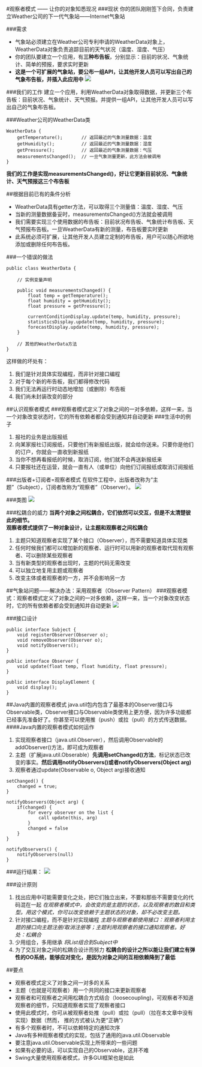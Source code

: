 #观察者模式 —— 让你的对象知悉现况
###现状
你的团队刚刚签下合同，负责建立Weather公司的下一代气象站——Internet气象站

###需求
- 气象站必须建立在Weather公司专利申请的WeatherData对象上，WeatherData对象负责追踪目前的天气状况（温度、湿度、气压）
- 你的团队要建立一个应用，有**三种布告板**，分别显示：目前的状况、气象统计、简单的预报，要求实时更新
- **这是一个可扩展的气象站，要公布一组API，让其他开发人员可以写出自己的气象布告板，并插入此应用中**
![](1.png)

###我们的工作
建立一个应用，利用WeatherData对象取得数据，并更新三个布告板：目前状况、气象统计、天气预报。并提供一组API，让其他开发人员可以写出自己的气象布告板。

###Weather公司的WeatherData类
```
WeatherData {
	getTemperature();		// 返回最近的气象测量数据：温度
	getHumidity();			// 返回最近的气象测量数据：湿度
	getPressure();			// 返回最近的气象测量数据：气压
	measurementsChanged();	// 一旦气象测量更新，此方法会被调用
}
```
**我们的工作是实现measurementsChanged()，好让它更新目前状况、气象统计、天气预报这三个布告板**


##根据目前已有的条件分析
- WeatherData具有getter方法，可以取得三个测量值：温度、湿度、气压
- 当新的测量数据备妥时，measurementsChanged()方法就会被调用
- 我们需要实现三个使用数据的布告板：目前状况布告板、气象统计布告板、天气预报布告板。一旦WeatherData有新的测量，布告板要实时更新
- 此系统必须可扩展，让其他开发人员建立定制的布告板，用户可以随心所欲地添加或删除任何布告板。

###一个错误的做法
```
public class WeatherData {
	
	// 实例变量声明

	public void measurementsChanged() {
		float temp = getTemperature();
		float humidity = getHumidity();
		float pressure = getPressure();
		
		currentConditionDisplay.update(temp, humidity, pressure);
		statisticsDisplay.update(temp, humidity, pressure);
		forecastDisplay.update(temp, humidity, pressure);
	}

	// 其他的WeatherData方法
}
```
这样做的坏处有：
1. 我们是针对具体实现编程，而非针对接口编程
2. 对于每个新的布告板，我们都得修改代码
3. 我们无法再运行时动态地增加（或删除）布告板
4. 我们尚未封装改变的部分


##认识观察者模式
###观察者模式定义了对象之间的一对多依赖，这样一来，当一个对象改变状态时，它的所有依赖者都会受到通知并自动更新
###生活中的例子
1. 报社的业务是出版报纸
2. 向某家报社订阅报纸，只要他们有新报纸出版，就会给你送来。只要你是他们的订户，你就会一直收到新报纸
3. 当你不想再看报纸的时候，取消订阅，他们就不会再送新报纸来
4. 只要报社还在运营，就会一直有人（或单位）向他们订阅报纸或取消订阅报纸

###出版者+订阅者=观察者模式
在软件工程中，出版者改称为“主题”（Subject），订阅者改称为“观察者”（Observer）。
![](2.png)

###类图
![](3.png)

###松耦合的威力
**当两个对象之间松耦合，它们依然可以交互，但是不太清楚彼此的细节。**  
**观察者模式提供了一种对象设计，让主题和观察者之间松耦合**
1. 主题只知道观察者实现了某个接口（Observer），而不需要知道具体实现类
2. 任何时候我们都可以增加新的观察者、运行时可以用新的观察者取代现有观察者、可以删除某些观察者
3. 当有新类型的观察者出现时，主题的代码无需改变
4. 可以独立地复用主题或观察者
5. 改变主体或者观察者的一方，并不会影响另一方


##气象站问题——解决办法：采用观察者（Observer Pattern）
###观察者模式：观察者模式定义了对象之间的一对多依赖，这样一来，当一个对象改变状态时，它的所有依赖者都会受到通知并自动更新
![](4.png)

###接口设计
```
public interface Subject {
	void registerObserver(Observer o);
	void removeObserver(Observer o);
	void notifyObservers();
}

public interface Observer {
	void update(float temp, float humidity, float pressure);
}

public interface DisplayElement {
	void display();
}
```

##Java内置的观察者模式
java.util包内包含了最基本的Observer接口与Observable类，Observer接口与Observable类使用上更方便，因为许多功能都已经事先准备好了。你甚至可以使用推（push）或拉（pull）的方式传送数据。
####Java内置的观察者模式如何运作
1. 实现观察者接口（java.util.Observer），然后调用Observable的addObserver()方法，即可成为观察者
2. 主题（扩展java.util.Obserable）**先调用setChanged()方法**，标记状态已改变的事实。**然后调用notifyObservers()或者notifyObservers(Object arg)**
3. 观察者通过update(Observable o, Object arg)接收通知
```
setChanged() {
	changed = true;
}

notifyObservers(Object arg) {
	if(changed) {
		for every observer on the list {
			call update(this, arg)
		}
		changed = false
	}
}

notifyObservers() {
	notifyObservers(null)
}
```

###运行结果：
![](5.png)

###设计原则
1. 找出应用中可能需要变化之处，把它们独立出来，不要和那些不需要变化的代码混在一起
*在观察者模式中，会改变的是主题的状态，以及观察者的数目和类型。用这个模式，你可以改变依赖于主题状态的对象，却不必改变主题。*
2. 针对接口编程，而不是针对实现编程
*主题与观察者都使用接口：观察者利用主题的接口向主题注册/取消注册等；主题利用观察者的接口通知观察者。好处：松耦合*
3. 少用组合，多用继承
*将List<Observer>组合到Subject中*
4. 为了交互对象之间的松耦合设计而努力
**松耦合的设计之所以能让我们建立有弹性的OO系统，能够应对变化，是因为对象之间的互相依赖降到了最低**

##要点
- 观察者模式定义了对象之间一对多的关系
- 主题（也就是可观察者）用一个共同的接口来更新观察者
- 观察者和可观察者之间用松耦合方式结合（loosecoupling)，可观察者不知道观察者的细节，只知道观察者实现了观察者接口
- 使用此模式时，你可从被观察者处推（pull）或拉（pull）（拉在本文章中没有实现）数据（然而， 推的方式被认为更“正确”）
- 有多个观察者时，不可以依赖特定的通知次序
- Java有多种观察者模式的实现，包括了通用的java.util.Observable
- 要注意java.util.Observable实现上所带来的一些问题
- 如果有必要的话，可以实现自己的Observable，这并不难
- Swing大量使用观察者模式，许多GUI框架也是如此

